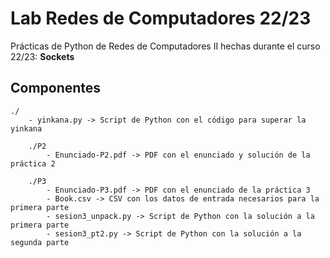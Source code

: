 # Lab Redes de Computadores 22/23
Prácticas de Python de Redes de Computadores II hechas durante el curso 22/23: **Sockets**

Componentes
-----------

    ./
        - yinkana.py -> Script de Python con el código para superar la yinkana

        ./P2
            - Enunciado-P2.pdf -> PDF con el enunciado y solución de la práctica 2

        ./P3
            - Enunciado-P3.pdf -> PDF con el enunciado de la práctica 3
            - Book.csv -> CSV con los datos de entrada necesarios para la primera parte
            - sesion3_unpack.py -> Script de Python con la solución a la primera parte
            - sesion3_pt2.py -> Script de Python con la solución a la segunda parte
